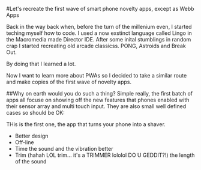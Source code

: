 #Let's recreate the first wave of smart phone novelty apps, except as Webb Apps

Back in the way back when, before the turn of the millenium even, I started teching myself how to code. I used a now exstinct language called Lingo in the Macromedia made Director IDE. After some inital stumblings in random crap I started recreating old arcade classicss. PONG, Astroids and Break Out. 

By doing that I learned a lot.

Now I want to learn more about PWAs so I decided to take a similar route and make copies of the first wave of novelty apps. 

##Why on earth would you do such a thing?
Simple really, the first batch of apps all focuse on showing off the new features that phones enabled with their sensor array and multi touch input. They are also small well defined cases so should be OK:

THis is the first one, the app that turns your phone into a shaver. 

* Better design
* Off-line
* Time the sound and the vibration better
* Trim (hahah LOL trim... it's a TRIMMER lololol DO U GEDDIT?!) the length of the sound
